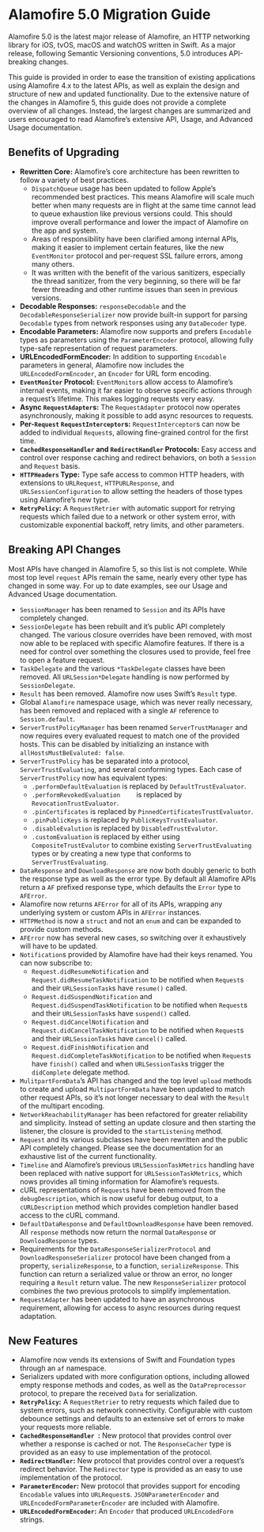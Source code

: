 # Alamofire 5.0 Migration Guide
Alamofire 5.0 is the latest major release of Alamofire, an HTTP networking library for iOS, tvOS, macOS and watchOS written in Swift. As a major release, following Semantic Versioning conventions, 5.0 introduces API-breaking changes.

This guide is provided in order to ease the transition of existing applications using Alamofire 4.x to the latest APIs, as well as explain the design and structure of new and updated functionality. Due to the extensive nature of the changes in Alamofire 5, this guide does not provide a complete overview of all changes. Instead, the largest changes are summarized and users encouraged to read Alamofire’s extensive API, Usage, and Advanced Usage documentation.

## Benefits of Upgrading
- **Rewritten Core:** Alamofire’s core architecture has been rewritten to follow a variety of best practices.
	- `DispatchQueue` usage has been updated to follow Apple’s recommended best practices. This means Alamofire will scale much better when many requests are in flight at the same time cannot lead to queue exhaustion like previous versions could. This should improve overall performance and lower the impact of Alamofire on the app and system.
	- Areas of responsibility have been clarified among internal APIs, making it easier to implement certain features, like the new `EventMonitor` protocol and per-request SSL failure errors, among many others.
	- It was written with the benefit of the various sanitizers, especially the thread sanitizer, from the very beginning, so there will be far fewer threading and other runtime issues than seen in previous versions.
- **Decodable Responses:** `responseDecodable` and the `DecodableResponseSerializer` now provide built-in support for parsing `Decodable` types from network responses using any `DataDecoder` type.
- **Encodable Parameters:** Alamofire now supports and prefers `Encodable` types as parameters using the `ParameterEncoder` protocol, allowing fully type-safe representation of request parameters.
- **URLEncodedFormEncoder:** In addition to supporting `Encodable` parameters in general, Alamofire now includes the `URLEncodedFormEncoder`, an `Encoder` for URL form encoding. 
- **`EventMonitor` Protocol:** `EventMonitor`s allow access to Alamofire’s internal events, making it far easier to observe specific actions through a request’s lifetime. This makes logging requests very easy.
- **Async `RequestAdapter`s:** The `RequestAdapter` protocol now operates asynchronously, making it possible to add async resources to requests.
- **Per-`Request` `RequestInterceptor`s:** `RequestInterceptor`s can now be added to individual `Request`s, allowing fine-grained control for the first time.
- **`CachedResponseHandler` and `RedirectHandler` Protocols:** Easy access and control over response caching and redirect behaviors, on both a `Session` and `Request` basis.
- **`HTTPHeaders` Type:** Type safe access to common HTTP headers, with extensions to `URLRequest`, `HTTPURLResponse`, and `URLSessionConfiguration` to allow setting the headers of those types using Alamofire’s new type.
- **`RetryPolicy`:** A `RequestRetrier` with automatic support for retrying requests which failed due to a network or other system error, with customizable exponential backoff, retry limits, and other parameters.

## Breaking API Changes
Most APIs have changed in Alamofire 5, so this list is not complete. While most top level `request` APIs remain the same, nearly every other type has changed in some way. For up to date examples, see our Usage and Advanced Usage documentation.

- `SessionManager` has been renamed to `Session` and its APIs have completely changed.
- `SessionDelegate` has been rebuilt and it’s public API completely changed. The various closure overrides have been removed, with most now able to be replaced with specific Alamofire features. If there is a need for control over something the closures used to provide, feel free to open a feature request.
- `TaskDelegate` and the various `*TaskDelegate` classes have been removed. All `URLSession*Delegate` handling is now performed by `SessionDelegate`.
- `Result` has been removed. Alamofire now uses Swift’s `Result` type.
- Global `Alamofire` namespace usage, which was never really necessary, has been removed and replaced with a single `AF` reference to `Session.default`.
- `ServerTrustPolicyManager` has been renamed `ServerTrustManager` and now requires every evaluated request to match one of the provided hosts. This can be disabled by initializing an instance with `allHostsMustBeEvaluted: false`.
- `ServerTrustPolicy` has be separated into a protocol, `ServerTrustEvaluating`, and several conforming types. Each case of `ServerTrustPolicy` now has equivalent types:
	- `.performDefaultEvaluation` is replaced by `DefaultTrustEvaluator`.
	- `.performRevokedEvaluation	` is replaced by `RevocationTrustEvaluator`.
	- `.pinCertificates` is replaced by `PinnedCertificatesTrustEvaluator`.
	- `.pinPublicKeys` is replaced by `PublicKeysTrustEvaluator`.
	- `.disableEvalution` is replaced by `DisabledTrustEvalutor`.
	- `.customEvaluation` is replaced by either using `CompositeTrustEvalutor` to combine existing `ServerTrustEvaluating` types or by creating a new type that conforms to `ServerTrustEvaluating`.
- `DataResponse` and `DownloadResponse` are now both doubly generic to both the response type as well as the error type. By default all Alamofire APIs return a `AF` prefixed response type, which defaults the `Error` type to `AFError`.
- Alamofire now returns `AFError` for all of its APIs, wrapping any underlying system or custom APIs in `AFError` instances.
- `HTTPMethod` is now a `struct` and not an `enum` and can be expanded to provide custom methods.
- `AFError` now has several new cases, so switching over it exhaustively will have to be updated.
- `Notification`s provided by Alamofire have had their keys renamed. You can now subscribe to:
	- `Request.didResumeNotification` and `Request.didResumeTaskNotification` to be notified when `Request`s and their `URLSessionTask`s have `resume()` called.
	- `Request.didSuspendNotification` and `Request.didSuspendTaskNotification` to be notified when `Request`s and their `URLSessionTask`s have `suspend()` called.
	- `Request.didCancelNotification` and `Request.didCancelTaskNotification` to be notified when `Request`s and their `URLSessionTask`s have `cancel()` called.
	- `Request.didFinishNotification` and `Request.didCompleteTaskNotification` to be notified when `Request`s have `finish()` called and when `URLSessionTask`s trigger the `didComplete` delegate method.
- `MulitpartFormData`’s API has changed and the top level `upload` methods to create and upload `MultipartFormData` have been updated to match other request APIs, so it’s not longer necessary to deal with the `Result` of the multipart encoding.
- `NetworkReachabilityManager` has been refactored for greater reliability and simplicity. Instead of setting an update closure and then starting the listener, the closure is provided to the `startListening` method.
- `Request` and its various subclasses have been rewritten and the public API completely changed. Please see the documentation for an exhaustive list of the current functionality.
- `Timeline` and Alamofire’s previous `URLSessionTaskMetrics` handling have been replaced with native support for `URLSessionTaskMetrics`, which nows provides all timing information for Alamofire’s requests.
- cURL representations of `Request`s have been removed from the `debugDescription`, which is now useful for debug output, to a `cURLDescription` method which provides completion handler based access to the cURL command.
- `DefaultDataResponse` and `DefaultDownloadResponse` have been removed. All `response` methods now return the normal `DataResponse` or `DownloadResponse` types.
- Requirements for the `DataResponseSerializerProtocol` and `DownloadResponseSerializer` protocol have been changed from a property, `serializeResponse`, to a function, `serializeResponse`. This function can return a serialized value or throw an error, no longer requiring a `Result` return value. The new `ResponseSerializer` protocol combines the two previous protocols to simplify implementation.
- `RequestAdapter` has been updated to have an asynchronous requirement, allowing for access to async resources during request adaptation.

## New Features
- Alamofire now vends its extensions of Swift and Foundation types through an `af` namespace.
- Serializers updated with more configuration options, including allowed empty response methods and codes, as well as the `DataPreprocessor` protocol, to prepare the received `Data` for serialization.
- **`RetryPolicy`:** A `RequestRetrier` to retry requests which failed due to system errors, such as network connectivity. Configurable with custom debounce settings and defaults to an extensive set of errors to make your requests more reliable.
- **`CachedResponseHandler `:** New protocol that provides control over whether a response is cached or not. The `ResponseCacher` type is provided as an easy to use implementation of the protocol.
- **`RedirectHandler`:** New protocol that provides control over a request’s redirect behavior. The `Redirector` type is provided as an easy to use implementation of the protocol.
- **`ParameterEncoder`:** New protocol that provides support for encoding `Encodable` values into `URLRequest`s. `JSONParameterEncoder` and `URLEncodedFormParameterEncoder` are included with Alamofire.
- **`URLEncodedFormEncoder`:** An `Encoder` that produced `URLEncodedForm` strings.
